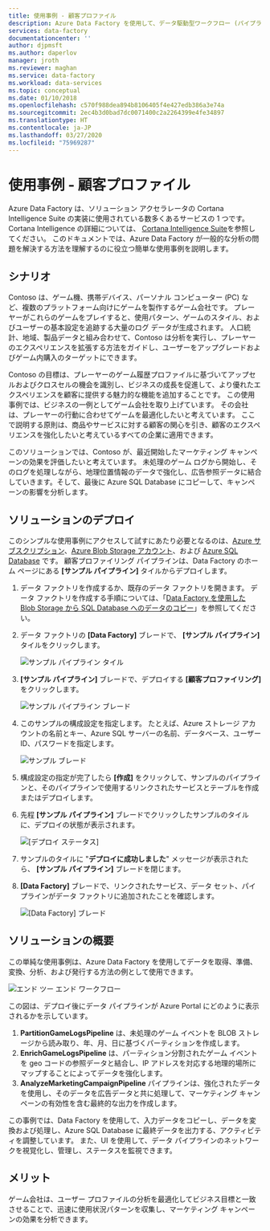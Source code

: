 ```yaml
---
title: 使用事例 - 顧客プロファイル
description: Azure Data Factory を使用して、データ駆動型ワークフロー (パイプライン) を作成し、顧客のゲーム会社をプロファイリングする方法について説明します。
services: data-factory
documentationcenter: ''
author: djpmsft
ms.author: daperlov
manager: jroth
ms.reviewer: maghan
ms.service: data-factory
ms.workload: data-services
ms.topic: conceptual
ms.date: 01/10/2018
ms.openlocfilehash: c570f988dea894b8106405f4e427edb386a3e74a
ms.sourcegitcommit: 2ec4b3d0bad7dc0071400c2a2264399e4fe34897
ms.translationtype: HT
ms.contentlocale: ja-JP
ms.lasthandoff: 03/27/2020
ms.locfileid: "75969287"
---
```

# <a name="use-case---customer-profiling"></a>使用事例 - 顧客プロファイル
Azure Data Factory は、ソリューション アクセラレータの Cortana Intelligence Suite の実装に使用されている数多くあるサービスの 1 つです。  Cortana Intelligence の詳細については、 [Cortana Intelligence Suite](https://www.microsoft.com/cortanaanalytics)を参照してください。 このドキュメントでは、Azure Data Factory が一般的な分析の問題を解決する方法を理解するのに役立つ簡単な使用事例を説明します。

## <a name="scenario"></a>シナリオ
Contoso は、ゲーム機、携帯デバイス、パーソナル コンピューター (PC) など、複数のプラットフォーム向けにゲームを製作するゲーム会社です。 プレーヤーがこれらのゲームをプレイすると、使用パターン、ゲームのスタイル、およびユーザーの基本設定を追跡する大量のログ データが生成されます。  人口統計、地域、製品データと組み合わせて、Contoso は分析を実行し、プレーヤーのエクスペリエンスを拡張する方法をガイドし、ユーザーをアップグレードおよびゲーム内購入のターゲットにできます。 

Contoso の目標は、プレーヤーのゲーム履歴プロファイルに基づいてアップセルおよびクロスセルの機会を識別し、ビジネスの成長を促進して、より優れたエクスペリエンスを顧客に提供する魅力的な機能を追加することです。 この使用事例では、ビジネスの一例としてゲーム会社を取り上げています。 その会社は、プレーヤーの行動に合わせてゲームを最適化したいと考えています。 ここで説明する原則は、商品やサービスに対する顧客の関心を引き、顧客のエクスペリエンスを強化したいと考えているすべての企業に適用できます。

このソリューションでは、Contoso が、最近開始したマーケティング キャンペーンの効果を評価したいと考えています。 未処理のゲーム ログから開始し、そのログを処理しながら、地理位置情報のデータで強化し、広告参照データに結合していきます。そして、最後に Azure SQL Database にコピーして、キャンペーンの影響を分析します。

## <a name="deploy-solution"></a>ソリューションのデプロイ
このシンプルな使用事例にアクセスして試すにあたり必要となるのは、[Azure サブスクリプション](https://azure.microsoft.com/pricing/free-trial/)、[Azure Blob Storage アカウント](../../storage/common/storage-account-create.md)、および [Azure SQL Database](../../sql-database/sql-database-get-started.md) です。 顧客プロファイリング パイプラインは、Data Factory のホーム ページにある **[サンプル パイプライン]** タイルからデプロイします。

1. データ ファクトリを作成するか、既存のデータ ファクトリを開きます。 データ ファクトリを作成する手順については、「[Data Factory を使用した Blob Storage から SQL Database へのデータのコピー](data-factory-copy-data-from-azure-blob-storage-to-sql-database.md)」を参照してください。
2. データ ファクトリの **[Data Factory]** ブレードで、 **[サンプル パイプライン]** タイルをクリックします。

    ![サンプル パイプライン タイル](./media/data-factory-samples/SamplePipelinesTile.png)
3. **[サンプル パイプライン]** ブレードで、デプロイする **[顧客プロファイリング]** をクリックします。

    ![サンプル パイプライン ブレード](./media/data-factory-samples/SampleTile.png)
4. このサンプルの構成設定を指定します。 たとえば、Azure ストレージ アカウントの名前とキー、Azure SQL サーバーの名前、データベース、ユーザー ID、パスワードを指定します。

    ![サンプル ブレード](./media/data-factory-samples/SampleBlade.png)
5. 構成設定の指定が完了したら **[作成]** をクリックして、サンプルのパイプラインと、そのパイプラインで使用するリンクされたサービスとテーブルを作成またはデプロイします。
6. 先程 **[サンプル パイプライン]** ブレードでクリックしたサンプルのタイルに、デプロイの状態が表示されます。

    ![[デプロイ ステータス]](./media/data-factory-samples/DeploymentStatus.png)
7. サンプルのタイルに "**デプロイに成功しました**" メッセージが表示されたら、 **[サンプル パイプライン]** ブレードを閉じます。  
8. **[Data Factory]** ブレードで、リンクされたサービス、データ セット、パイプラインがデータ ファクトリに追加されたことを確認します。  

    ![[Data Factory] ブレード](./media/data-factory-samples/DataFactoryBladeAfter.png)

## <a name="solution-overview"></a>ソリューションの概要
この単純な使用事例は、Azure Data Factory を使用してデータを取得、準備、変換、分析、および発行する方法の例として使用できます。

![エンド ツー エンド ワークフロー](./media/data-factory-customer-profiling-usecase/EndToEndWorkflow.png)

この図は、デプロイ後にデータ パイプラインが Azure Portal にどのように表示されるかを示しています。

1. **PartitionGameLogsPipeline** は、未処理のゲーム イベントを BLOB ストレージから読み取り、年、月、日に基づくパーティションを作成します。
2. **EnrichGameLogsPipeline** は、パーティション分割されたゲーム イベントを geo コードの参照データと結合し、IP アドレスを対応する地理的場所にマップすることによってデータを強化します。
3. **AnalyzeMarketingCampaignPipeline** パイプラインは、強化されたデータを使用し、そのデータを広告データと共に処理して、マーケティング キャンペーンの有効性を含む最終的な出力を作成します。

この事例では、Data Factory を使用して、入力データをコピーし、データを変換および処理し、Azure SQL Database に最終データを出力する、アクティビティを調整しています。  また、UI を使用して、データ パイプラインのネットワークを視覚化し、管理し、ステータスを監視できます。

## <a name="benefits"></a>メリット
ゲーム会社は、ユーザー プロファイルの分析を最適化してビジネス目標と一致させることで、迅速に使用状況パターンを収集し、マーケティング キャンペーンの効果を分析できます。

